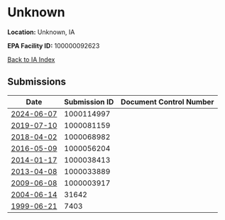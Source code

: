 # Unknown

**Location:** Unknown, IA

**EPA Facility ID:** 100000092623

[Back to IA Index](../../index.md)

## Submissions

| Date | Submission ID | Document Control Number |
|------|--------------|-------------------------|
| [2024-06-07](submissions/1000114997.md) | 1000114997 |  |
| [2019-07-10](submissions/1000081159.md) | 1000081159 |  |
| [2018-04-02](submissions/1000068982.md) | 1000068982 |  |
| [2016-05-09](submissions/1000056204.md) | 1000056204 |  |
| [2014-01-17](submissions/1000038413.md) | 1000038413 |  |
| [2013-04-08](submissions/1000033889.md) | 1000033889 |  |
| [2009-06-08](submissions/1000003917.md) | 1000003917 |  |
| [2004-06-14](submissions/31642.md) | 31642 |  |
| [1999-06-21](submissions/7403.md) | 7403 |  |
